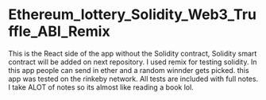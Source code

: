 # Ethereum_lottery_Solidity_Web3_Truffle_ABI_Remix
This is the React side of the app without the SoIidity contract, Solidity smart contract will be added on next repository. I used remix for testing solidity. In this app people can send in ether and a random winnder gets picked. this app was tested on the rinkeby network. All tests are included with full notes. I take ALOT of notes so its almost like reading a book lol.
